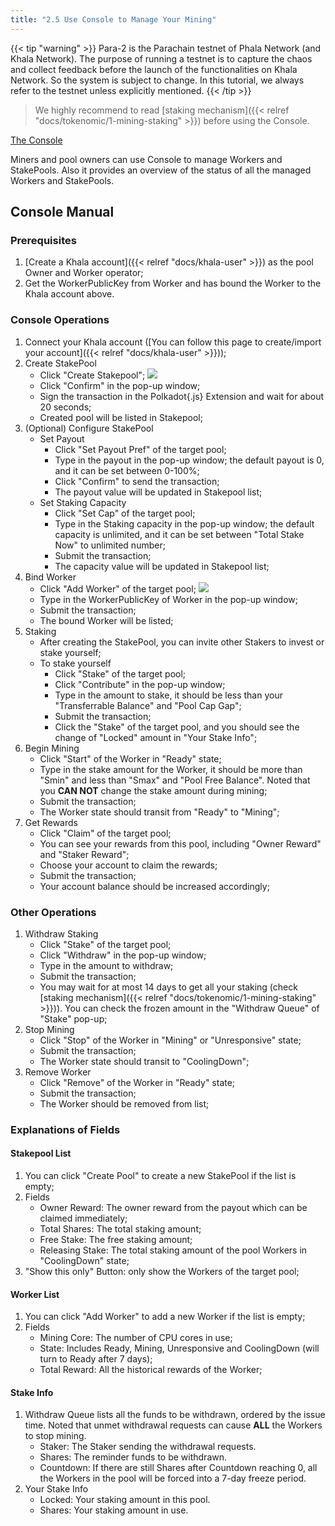 ```yaml
---
title: "2.5 Use Console to Manage Your Mining"
---
```


{{< tip "warning" >}}
Para-2 is the Parachain testnet of Phala Network (and Khala Network). The purpose of running a testnet is to capture the chaos and collect feedback before the launch of the functionalities on Khala Network. So the system is subject to change. In this tutorial, we always refer to the testnet unless explicitly mentioned.
{{< /tip >}}

> We highly recommend to read [staking mechanism]({{< relref "docs/tokenomic/1-mining-staking" >}}) before using the Console.

[The Console](http://app-test.phala.network/console)

Miners and pool owners can use Console to manage Workers and StakePools. Also it provides an overview of the status of all the managed Workers and StakePools.

## Console Manual

### Prerequisites

1. [Create a Khala account]({{< relref "docs/khala-user" >}}) as the pool Owner and Worker operator;
2. Get the WorkerPublicKey from Worker and has bound the Worker to the Khala account above.


### Console Operations

<!-- TODO.zhe: the link in yuque is outdated -->
1. Connect your Khala account ([You can follow this page to create/import your account]({{< relref "docs/khala-user" >}}));
2. Create StakePool
    - Click "Create Stakepool";
    ![](/images/docs/khala-mining/create-pool.png)
    - Click "Confirm" in the pop-up window;
    - Sign the transaction in the Polkadot{.js} Extension and wait for about 20 seconds;
    - Created pool will be listed in Stakepool;
3. (Optional) Configure StakePool
    - Set Payout
        - Click "Set Payout Pref" of the target pool;
        - Type in the payout in the pop-up window; the default payout is 0, and it can be set between 0-100%;
        - Click "Confirm" to send the transaction;
        - The payout value will be updated in Stakepool list;
    - Set Staking Capacity
        - Click "Set Cap" of the target pool;
        - Type in the Staking capacity in the pop-up window; the default capacity is unlimited, and it can be set between "Total Stake Now" to unlimited number;
        - Submit the transaction;
        - The capacity value will be updated in Stakepool list;
4. Bind Worker
    - Click "Add Worker" of the target pool;
    ![](/images/docs/khala-mining/add-worker.png)
    - Type in the WorkerPublicKey of Worker in the pop-up window;
    - Submit the transaction;
    - The bound Worker will be listed;
5. Staking
    - After creating the StakePool, you can invite other Stakers to invest or stake yourself;
    - To stake yourself
        - Click "Stake" of the target pool;
        - Click "Contribute" in the pop-up window;
        - Type in the amount to stake, it should be less than your "Transferrable Balance" and "Pool Cap Gap";
        - Submit the transaction;
        - Click the "Stake" of the target pool, and you should see the change of "Locked" amount in "Your Stake Info";
6. Begin Mining
    - Click "Start" of the Worker in "Ready" state;
    - Type in the stake amount for the Worker, it should be more than "Smin" and less than "Smax" and "Pool Free Balance". Noted that you **CAN NOT** change the stake amount during mining;
    - Submit the transaction;
    - The Worker state should transit from "Ready" to "Mining";
7. Get Rewards
    - Click "Claim" of the target pool;
    - You can see your rewards from this pool, including "Owner Reward" and "Staker Reward";
    - Choose your account to claim the rewards;
    - Submit the transaction;
    - Your account balance should be increased accordingly;

### Other Operations

1. Withdraw Staking
    - Click "Stake" of the target pool;
    - Click "Withdraw" in the pop-up window;
    - Type in the amount to withdraw;
    - Submit the transaction;
    - You may wait for at most 14 days to get all your staking (check [staking mechanism]({{< relref "docs/tokenomic/1-mining-staking" >}})). You can check the frozen amount in the "Withdraw Queue" of "Stake" pop-up;
2. Stop Mining
    - Click "Stop" of the Worker in "Mining" or "Unresponsive" state;
    - Submit the transaction;
    - The Worker state should transit to "CoolingDown";
3. Remove Worker
    - Click "Remove" of the Worker in "Ready" state;
    - Submit the transaction;
    - The Worker should be removed from list;


### Explanations of Fields

#### Stakepool List

1. You can click "Create Pool" to create a new StakePool if the list is empty;
2. Fields
    - Owner Reward: The owner reward from the payout which can be claimed immediately;
    - Total Shares: The total staking amount;
    - Free Stake: The free staking amount;
    - Releasing Stake: The total staking amount of the pool Workers in "CoolingDown" state;
3. "Show this only" Button: only show the Workers of the target pool;

#### Worker List

1. You can click "Add Worker" to add a new Worker if the list is empty;
2. Fields
    - Mining Core: The number of CPU cores in use;
    - State: Includes Ready, Mining, Unresponsive and CoolingDown (will turn to Ready after 7 days);
    - Total Reward: All the historical rewards of the Worker;


#### Stake Info

1. Withdraw Queue lists all the funds to be withdrawn, ordered by the issue time. Noted that unmet withdrawal requests can cause **ALL** the Workers to stop mining.
    - Staker: The Staker sending the withdrawal requests.
    - Shares: The reminder funds to be withdrawn.
    - Countdown: If there are still Shares after Countdown reaching 0, all the Workers in the pool will be forced into a 7-day freeze period.
2. Your Stake Info
    - Locked: Your staking amount in this pool.
    - Shares: Your staking amount in use.
